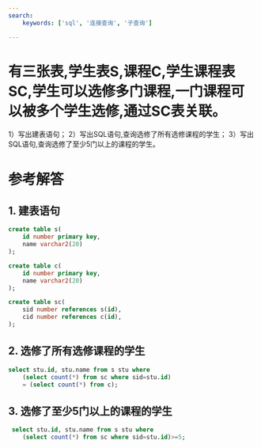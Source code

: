 ```yaml
---
search:
    keywords: ['sql', '连接查询', '子查询']

---
```



# 有三张表,学生表S,课程C,学生课程表SC,学生可以选修多门课程,一门课程可以被多个学生选修,通过SC表关联。
1）写出建表语句； 
2）写出SQL语句,查询选修了所有选修课程的学生； 
3）写出SQL语句,查询选修了至少5门以上的课程的学生。 

# 参考解答

## 1. 建表语句
```sql
create table s(
    id number primary key, 
    name varchar2(20)
); 
```
```sql
create table c(
    id number primary key, 
    name varchar2(20)
); 
```
```sql
create table sc(
    sid number references s(id), 
    cid number references c(id), 
);
```


## 2. 选修了所有选修课程的学生

```sql
select stu.id, stu.name from s stu where 
    (select count(*) from sc where sid=stu.id) 
    = (select count(*) from c);
```

## 3. 选修了至少5门以上的课程的学生

```sql
 select stu.id, stu.name from s stu where 
    (select count(*) from sc where sid=stu.id)>=5;
```

